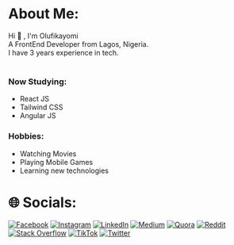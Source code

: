 # About Me:
Hi :wave: , I'm Olufikayomi <br>
A FrontEnd Developer from Lagos, Nigeria. <br>
I have 3 years experience in tech. <br><br>
### Now Studying: 
* React JS
* Tailwind CSS
* Angular JS

### Hobbies:
* Watching Movies
* Playing Mobile Games
* Learning new technologies

# 🌐 Socials:
[![Facebook](https://img.shields.io/badge/Facebook-%231877F2.svg?logo=Facebook&logoColor=white)](https://facebook.com/awwal.sadu) [![Instagram](https://img.shields.io/badge/Instagram-%23E4405F.svg?logo=Instagram&logoColor=white)](https://instagram.com/saduawwal) [![LinkedIn](https://img.shields.io/badge/LinkedIn-%230077B5.svg?logo=linkedin&logoColor=white)](https://linkedin.com/in/awwal-sadu) [![Medium](https://img.shields.io/badge/Medium-12100E?logo=medium&logoColor=white)](https://medium.com/@Saduawwal) [![Quora](https://img.shields.io/badge/Quora-%23B92B27.svg?logo=Quora&logoColor=white)](https://quora.com/profile/Awwal-Sadu) [![Reddit](https://img.shields.io/badge/Reddit-%23FF4500.svg?logo=Reddit&logoColor=white)](https://reddit.com/user/Basic_Independence58) [![Stack Overflow](https://img.shields.io/badge/-Stackoverflow-FE7A16?logo=stack-overflow&logoColor=white)](https://stackoverflow.com/users/16372962) [![TikTok](https://img.shields.io/badge/TikTok-%23000000.svg?logo=TikTok&logoColor=white)](https://tiktok.com/@tiktokdude192) [![Twitter](https://img.shields.io/badge/Twitter-%231DA1F2.svg?logo=Twitter&logoColor=white)](https://twitter.com/@FikayoJetawo) 
